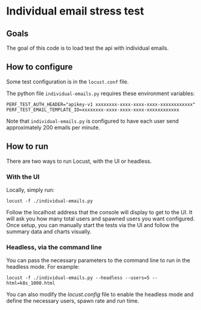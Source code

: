 # Individual email stress test

## Goals

The goal of this code is to load test the api with individual emails.

## How to configure

Some test configuration is in the `locust.conf` file.

The python file `individual-emails.py` requires these environment variables:
```
PERF_TEST_AUTH_HEADER="apikey-v1 xxxxxxxx-xxxx-xxxx-xxxx-xxxxxxxxxxxx"
PERF_TEST_EMAIL_TEMPLATE_ID=xxxxxxxx-xxxx-xxxx-xxxx-xxxxxxxxxxxx
```

Note that `individual-emails.py` is configured to have each user send approximately 200 emails per minute.

## How to run

There are two ways to run Locust, with the UI or headless.

### With the UI

Locally, simply run:

```shell
locust -f ./individual-emails.py
```

Follow the localhost address that the console will display to get to the UI. It will ask you how many total users and spawned users you want configured. Once setup, you can manually start the tests via the UI and follow the summary data and charts visually.

### Headless, via the command line

You can pass the necessary parameters to the command line to run in the headless mode. For example:

```shell
locust -f ./individual-emails.py --headless --users=5 --html=k8s_1000.html
```

You can also modify the *locust.config* file to enable the headless mode and define the necessary users, spawn rate and run time.
